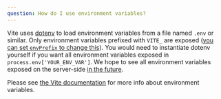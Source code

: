 ```yaml
---
question: How do I use environment variables?
---
```


Vite uses [dotenv](https://github.com/motdotla/dotenv) to load environment variables from a file named `.env` or similar. Only environment variables prefixed with `VITE_` are exposed ([you can set `envPrefix` to change this](https://vitejs.dev/config/#envprefix)). You would need to instantiate dotenv yourself if you want all environment variables exposed in `process.env['YOUR_ENV_VAR']`. We hope to see all environment variables exposed on the server-side [in the future](https://github.com/vitejs/vite/issues/3176).

Please see [the Vite documentation](https://vitejs.dev/guide/env-and-mode.html#env-files) for more info about environment variables.

